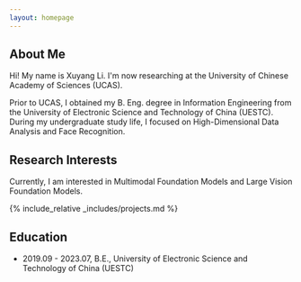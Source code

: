 ```yaml
---
layout: homepage
---
```


## About Me

Hi! My name is Xuyang Li. I'm now researching at the University of Chinese Academy of Sciences (UCAS).

Prior to UCAS, I obtained my B. Eng. degree in Information Engineering from the University of Electronic Science and Technology of China (UESTC). During my undergraduate study life, I focused on High-Dimensional Data Analysis and Face Recognition.


## Research Interests
Currently, I am interested in Multimodal Foundation Models and Large Vision Foundation Models.

{% include_relative _includes/projects.md %}


## Education
- 2019.09 - 2023.07, B.E., University of Electronic Science and Technology of China (UESTC)



<script type='text/javascript' id='mapmyvisitors' src='https://mapmyvisitors.com/map.js?cl=ffffff&w=300&t=tt&d=duRtRL1M3vKbQbv2gJxJ5ujEkeN9tCYEeOuSE7UuYVk&co=2d78ad&cmo=3acc3a&cmn=ff5353&ct=ffffff'></script>

